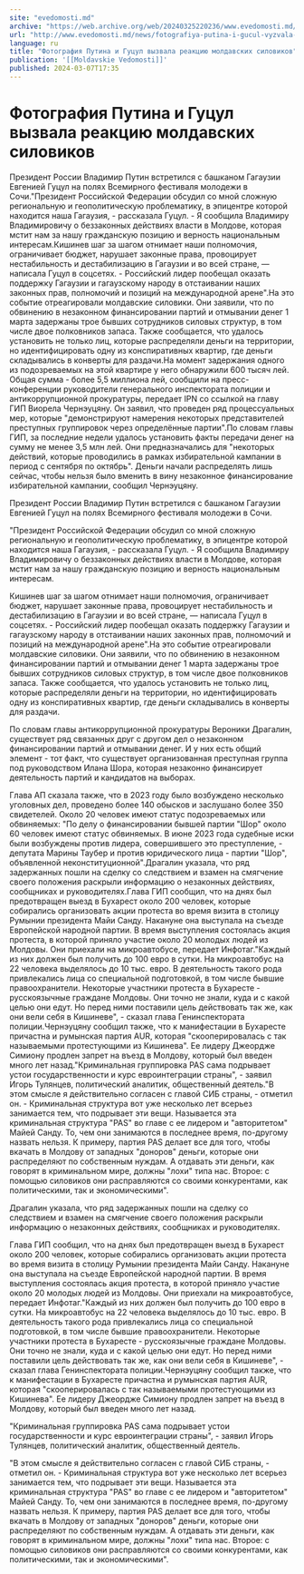 ```yaml
---
site: "evedomosti.md"
archive: "https://web.archive.org/web/20240325220236/www.evedomosti.md/news/fotografiya-putina-i-gucul-vyzvala-reakciyu-moldavskih-silov"
url: "http://www.evedomosti.md/news/fotografiya-putina-i-gucul-vyzvala-reakciyu-moldavskih-silov"
language: ru
title: "Фотография Путина и Гуцул вызвала реакцию молдавских силовиков"
publication: '[[Moldavskie Vedomosti]]'
published: 2024-03-07T17:35
---
```


# Фотография Путина и Гуцул вызвала реакцию молдавских силовиков

Президент России Владимир Путин встретился с башканом Гагаузии Евгенией Гуцул на полях Всемирного фестиваля молодежи в Сочи."Президент Российской Федерации обсудил со мной сложную региональную и геополитическую проблематику, в эпицентре которой находится наша Гагаузия, - рассказала Гуцул. - Я сообщила Владимиру Владимировичу о беззаконных действиях власти в Молдове, которая мстит нам за нашу гражданскую позицию и верность национальным интересам.Кишинев шаг за шагом отнимает наши полномочия, ограничивает бюджет, нарушает законные права, провоцирует нестабильность и дестабилизацию в Гагаузии и во всей стране, — написала Гуцул в соцсетях. - Российский лидер пообещал оказать поддержку Гагаузии и гагаузскому народу в отстаивании наших законных прав, полномочий и позиций на международной арене".На это событие отреагировали молдавские силовики. Они заявили, что по обвинению в незаконном финансировании партий и отмывании денег 1 марта задержаны трое бывших сотрудников силовых структур, в том числе двое полковников запаса. Также сообщается, что удалось установить не только лиц, которые распределяли деньги на территории, но идентифицировать одну из конспиративных квартир, где деньги складывались в конверты для раздачи.На момент задержания одного из подозреваемых на этой квартире у него обнаружили 600 тысяч лей. Общая сумма - более 5,5 миллиона лей, сообщили на пресс-конференции руководители генерального инспектората полиции и антикоррупционной прокуратуры, передает IPN со ссылкой на главу ГИП Виорела Чернэуцяну. Он заявил, что проведен ряд процессуальных мер, которые "демонстрируют намерения некоторых представителей преступных группировок через определённые партии".По словам главы ГИП, за последние недели удалось установить факты передачи денег на сумму не менее 3,5 млн лей. Они предназначались для "некоторых действий, которые проводились в рамках избирательной кампании в период с сентября по октябрь". Деньги начали распределять лишь сейчас, чтобы нельзя было вменить в вину незаконное финансирование избирательной кампании, сообщил Чернэуцяну.

Президент России Владимир Путин встретился с башканом Гагаузии Евгенией Гуцул на полях Всемирного фестиваля молодежи в Сочи.

"Президент Российской Федерации обсудил со мной сложную региональную и геополитическую проблематику, в эпицентре которой находится наша Гагаузия, - рассказала Гуцул. - Я сообщила Владимиру Владимировичу о беззаконных действиях власти в Молдове, которая мстит нам за нашу гражданскую позицию и верность национальным интересам.

Кишинев шаг за шагом отнимает наши полномочия, ограничивает бюджет, нарушает законные права, провоцирует нестабильность и дестабилизацию в Гагаузии и во всей стране, — написала Гуцул в соцсетях. - Российский лидер пообещал оказать поддержку Гагаузии и гагаузскому народу в отстаивании наших законных прав, полномочий и позиций на международной арене".На это событие отреагировали молдавские силовики. Они заявили, что по обвинению в незаконном финансировании партий и отмывании денег 1 марта задержаны трое бывших сотрудников силовых структур, в том числе двое полковников запаса. Также сообщается, что удалось установить не только лиц, которые распределяли деньги на территории, но идентифицировать одну из конспиративных квартир, где деньги складывались в конверты для раздачи.

По словам главы антикоррупционной прокуратуры Вероники Драгалин, существует ряд связанных друг с другом дел о незаконном финансировании партий и отмывании денег. И у них есть общий элемент - тот факт, что существует организованная преступная группа под руководством Илана Шора, которая незаконно финансирует деятельность партий и кандидатов на выборах.

Глава АП сказала также, что в 2023 году было возбуждено несколько уголовных дел, проведено более 140 обысков и заслушано более 350 свидетелей. Около 20 человек имеют статус подозреваемых или обвиняемых: "По делу о финансировании бывшей партии "Шор" около 60 человек имеют статус обвиняемых. В июне 2023 года судебные иски были возбуждены против лидера, совершившего это преступление, - депутата Марины Таубер и против юридического лица - партии "Шор", объявленной неконституционной".Драгалин указала, что ряд задержанных пошли на сделку со следствием и взамен на смягчение своего положения раскрыли информацию о незаконных действиях, сообщниках и руководителях.Глава ГИП сообщил, что на днях был предотвращен выезд в Бухарест около 200 человек, которые собирались организовать акции протеста во время визита в столицу Румынии президента Майи Санду. Накануне она выступала на съезде Европейской народной партии. В время выступления состоялась акция протеста, в которой приняло участие около 20 молодых людей из Молдовы. Они приехали на микроавтобусе, передает Инфотаг."Каждый из них должен был получить до 100 евро в сутки. На микроавтобус на 22 человека выделялось до 10 тыс. евро. В деятельность такого рода привлекались лица со специальной подготовкой, в том числе бывшие правоохранители. Некоторые участники протеста в Бухаресте - русскоязычные граждане Молдовы. Они точно не знали, куда и с какой целью они едут. Но перед ними поставили цель действовать так же, как они вели себя в Кишиневе", - сказал глава Генинспектората полиции.Чернэуцяну сообщил также, что к манифестации в Бухаресте причастна и румынская партия AUR, которая "скооперировалась с так называемыми протестующими из Кишинева". Ее лидеру Джеордже Симиону продлен запрет на въезд в Молдову, который был введен много лет назад."Криминальная группировка PAS сама подрывает устои государственности и курс евроинтеграции страны", - заявил Игорь Тулянцев, политический аналитик, общественный деятель."В этом смысле я действительно согласен с главой СИБ страны, - отметил он. - Криминальная структура вот уже несколько лет всерьез занимается тем, что подрывает эти вещи. Называется эта криминальная структура "PAS" во главе с ее лидером и "авторитетом" Майей Санду. То, чем они занимаются в последнее время, по-другому назвать нельзя. К примеру, партия PAS делает все для того, чтобы вкачать в Молдову от западных "доноров" деньги, которые они распределяют по собственным нуждам. А отдавать эти деньги, как говорят в криминальном мире, должны "лохи" типа нас. Второе: с помощью силовиков они расправляются со своими конкурентами, как политическими, так и экономическими".

Драгалин указала, что ряд задержанных пошли на сделку со следствием и взамен на смягчение своего положения раскрыли информацию о незаконных действиях, сообщниках и руководителях.

Глава ГИП сообщил, что на днях был предотвращен выезд в Бухарест около 200 человек, которые собирались организовать акции протеста во время визита в столицу Румынии президента Майи Санду. Накануне она выступала на съезде Европейской народной партии. В время выступления состоялась акция протеста, в которой приняло участие около 20 молодых людей из Молдовы. Они приехали на микроавтобусе, передает Инфотаг."Каждый из них должен был получить до 100 евро в сутки. На микроавтобус на 22 человека выделялось до 10 тыс. евро. В деятельность такого рода привлекались лица со специальной подготовкой, в том числе бывшие правоохранители. Некоторые участники протеста в Бухаресте - русскоязычные граждане Молдовы. Они точно не знали, куда и с какой целью они едут. Но перед ними поставили цель действовать так же, как они вели себя в Кишиневе", - сказал глава Генинспектората полиции.Чернэуцяну сообщил также, что к манифестации в Бухаресте причастна и румынская партия AUR, которая "скооперировалась с так называемыми протестующими из Кишинева". Ее лидеру Джеордже Симиону продлен запрет на въезд в Молдову, который был введен много лет назад.

"Криминальная группировка PAS сама подрывает устои государственности и курс евроинтеграции страны", - заявил Игорь Тулянцев, политический аналитик, общественный деятель.

"В этом смысле я действительно согласен с главой СИБ страны, - отметил он. - Криминальная структура вот уже несколько лет всерьез занимается тем, что подрывает эти вещи. Называется эта криминальная структура "PAS" во главе с ее лидером и "авторитетом" Майей Санду. То, чем они занимаются в последнее время, по-другому назвать нельзя. К примеру, партия PAS делает все для того, чтобы вкачать в Молдову от западных "доноров" деньги, которые они распределяют по собственным нуждам. А отдавать эти деньги, как говорят в криминальном мире, должны "лохи" типа нас. Второе: с помощью силовиков они расправляются со своими конкурентами, как политическими, так и экономическими".